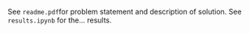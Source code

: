 See ``readme.pdf``for problem statement and description of solution. See ``results.ipynb`` for the... results.
